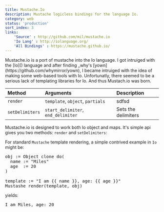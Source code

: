 ```yaml
---
title: Mustache.Io
description: Mustache logicless bindings for the language Io.
category: web
status: 'production'
sort_index: 3
links:
    'Source' : http://github.com/mil/mustache.io
    'Io Lang' : http://iolanguage.org/
    'All Bindings' : https://mustache.github.io/
---
```

<p class='big-first'>
Mustache.io is a port of mustache into the Io language. I got intruiged with the [Io]() language and after finding _why's [yown](https://github.com/whymirror/yown), I became intruiged with the idea of making some web-based tools with Io. Unfortunatly, there seemed to be a serious lack of templating libraries for Io. And thus Mustach.io was born.
</p>


|Method      |Arguments   |Description  |
|:------------|:------------|:-------------|
|`render` | `template`, `object`, `partials` | sdfsd       |
|`setDelimiters` | `start_delimiter`, `end_delimiter` |  Sets the delimiters|


Mustache.io is designed to work both Io object and maps. It's simple api gives you two methods: `render` and `setDelimiters`:

For standard `Mustache` template rendering, a simple contrived example in `Io` might be:

<pre class='sh_c'>
obj := Object clone do(
  name := "Miles"
  age  := 20 
)

template := "I am {{ name }}, age: {{ age }}"
Mustashe render(template, obj)
</pre>

yields:

<pre class='sh_c'>
I am Miles, age: 20
</pre>



